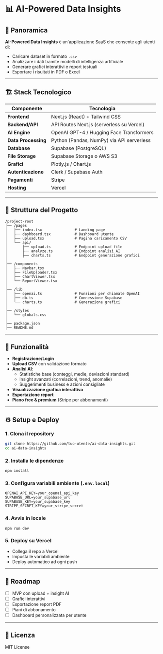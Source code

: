 # 📊 AI-Powered Data Insights

## 🚀 Panoramica
**AI-Powered Data Insights** è un'applicazione SaaS che consente agli utenti di:
- Caricare dataset in formato `.csv`
- Analizzare i dati tramite modelli di intelligenza artificiale
- Generare grafici interattivi e report testuali
- Esportare i risultati in PDF o Excel

---

## 🏗 Stack Tecnologico

| Componente        | Tecnologia |
|-------------------|------------|
| **Frontend**      | Next.js (React) + Tailwind CSS |
| **Backend/API**   | API Routes Next.js (serverless su Vercel) |
| **AI Engine**     | OpenAI GPT-4 / Hugging Face Transformers |
| **Data Processing** | Python (Pandas, NumPy) via API serverless |
| **Database**      | Supabase (PostgreSQL) |
| **File Storage**  | Supabase Storage o AWS S3 |
| **Grafici**       | Plotly.js / Chart.js |
| **Autenticazione**| Clerk / Supabase Auth |
| **Pagamenti**     | Stripe |
| **Hosting**       | Vercel |

---

## 📂 Struttura del Progetto

```
/project-root
│── /pages
│   ├── index.tsx               # Landing page
│   ├── dashboard.tsx           # Dashboard utente
│   ├── upload.tsx              # Pagina caricamento CSV
│   └── api/
│       ├── upload.ts           # Endpoint upload file
│       ├── analyze.ts          # Endpoint analisi AI
│       ├── charts.ts           # Endpoint generazione grafici
│
│── /components
│   ├── Navbar.tsx
│   ├── FileUploader.tsx
│   ├── ChartViewer.tsx
│   └── ReportViewer.tsx
│
│── /lib
│   ├── openai.ts               # Funzioni per chiamate OpenAI
│   ├── db.ts                   # Connessione Supabase
│   └── charts.ts               # Generazione grafici
│
│── /styles
│   └── globals.css
│
│── package.json
│── README.md
```

---

## 🔑 Funzionalità

- **Registrazione/Login**
- **Upload CSV** con validazione formato
- **Analisi AI**:
  - Statistiche base (conteggi, medie, deviazioni standard)
  - Insight avanzati (correlazioni, trend, anomalie)
  - Suggerimenti business e azioni consigliate
- **Visualizzazione grafica interattiva**
- **Esportazione report**
- **Piano free & premium** (Stripe per abbonamenti)

---

## ⚙️ Setup e Deploy

### 1. Clona il repository
```bash
git clone https://github.com/tuo-utente/ai-data-insights.git
cd ai-data-insights
```

### 2. Installa le dipendenze
```bash
npm install
```

### 3. Configura variabili ambiente (`.env.local`)
```env
OPENAI_API_KEY=your_openai_api_key
SUPABASE_URL=your_supabase_url
SUPABASE_KEY=your_supabase_key
STRIPE_SECRET_KEY=your_stripe_secret
```

### 4. Avvia in locale
```bash
npm run dev
```

### 5. Deploy su Vercel
- Collega il repo a Vercel
- Imposta le variabili ambiente
- Deploy automatico ad ogni push

---

## 📌 Roadmap
- [ ] MVP con upload + insight AI
- [ ] Grafici interattivi
- [ ] Esportazione report PDF
- [ ] Piani di abbonamento
- [ ] Dashboard personalizzata per utente

---

## 📄 Licenza
MIT License

